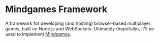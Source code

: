 # Mindgames Framework

A framework for developing (and hosting) browser-based multiplayer games, built
on Node.js and WebSockets. Ultimately (hopefully), it'll be used to implement
[Mindgames](http://apps.carleton.edu/student/orgs/gamedev/mindgames). 

